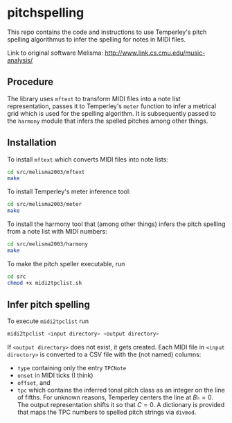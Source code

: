 # pitchspelling

This repo contains the code and instructions to use Temperley's pitch spelling algorithmus to infer the spelling for notes in MIDI files.

Link to original software Melisma: <http://www.link.cs.cmu.edu/music-analysis/>

## Procedure

The library uses `mftext` to transform MIDI files into a note list representation, passes it to Temperley's `meter` function to infer a metrical grid which is used for the spelling algorithm. It is subsequently passed to the `harmony` module that infers the spelled pitches among other things.

## Installation

To install `mftext` which converts MIDI files into note lists:

```bash
cd src/melisma2003/mftext
make
```

To install Temperley's meter inference tool:

```bash
cd src/melisma2003/meter
make
```

To install the harmony tool that (among other things) infers the pitch spelling from a note list with MIDI numbers:

```bash
cd src/melisma2003/harmony
make
```

To make the pitch speller executable, run

```bash
cd src
chmod +x midi2tpclist.sh
```

## Infer pitch spelling

To execute `midi2tpclist` run

```bash
midi2tpclist <input directory> <output directory>
```

If `<output directory>` does not exist, it gets created. Each MIDI file in `<input directory>` is converted to a CSV file with the (not named) columns:

* `type` containing only the entry `TPCNote`
* `onset` in MIDI ticks (I think)
* `offset`, and
* `tpc` which contains the inferred tonal pitch class as an integer on the line of fifths. For unknown reasons, Temperley centers the line at $B\flat=0$. The output representation shifts it so that $C=0$. A dictionary is provided that maps the TPC numbers to spelled pitch strings via `divmod`. 